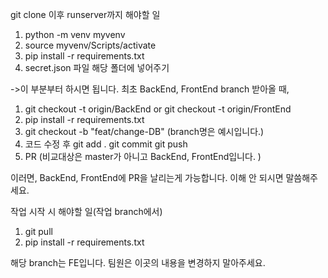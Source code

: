 git clone 이후 runserver까지 해야할 일
1. python -m venv myvenv
2. source myvenv/Scripts/activate
3. pip install -r requirements.txt
4. secret.json 파일 해당 폴더에 넣어주기

->이 부분부터 하시면 됩니다.
최초 BackEnd, FrontEnd branch 받아올 때,
1. git checkout -t origin/BackEnd or git checkout -t origin/FrontEnd
2. pip install -r requirements.txt
3. git checkout -b "feat/change-DB" (branch명은 예시입니다.)
4. 코드 수정 후 git add . git commit git push 
5. PR (비교대상은 master가 아니고 BackEnd, FrontEnd입니다. )

이러면, BackEnd, FrontEnd에 PR을 날리는게 가능합니다. 
이해 안 되시면 말씀해주세요.

작업 시작 시 해야할 일(작업 branch에서)
1. git pull
2. pip install -r requirements.txt

해당 branch는 FE입니다.
팀원은 이곳의 내용을 변경하지 말아주세요.
